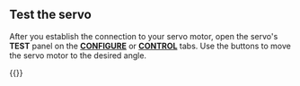 ## Test the servo

After you establish the connection to your servo motor, open the servo's **TEST** panel on the [**CONFIGURE**](/configure/) or [**CONTROL**](/fleet/control/) tabs. Use the buttons to move the servo motor to the desired angle.

{{<imgproc src="/components/servo/servo-control-tab.png" resize="700x" declaredimensions=true alt="The servo component in the test panel">}}
